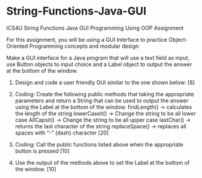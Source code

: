 # String-Functions-Java-GUI
ICS4U String Functions Java GUI Programming Using OOP Assignment

For this assignment, you will be using a GUI Interface to practice Object-Oriented Programming concepts and modular design

Make a GUI interface for a Java program that will use a text field as input, use Button objects to input choice and a Label object to output the answer at the bottom of the window.


1) Design and code a user friendly GUI similar to the one shown below:				[8]


2) Coding: Create the following public methods that taking the appropriate parameters and return a String that can be used to output the answer using the Label at the bottom of the window.
findLength() → calculates the length of the string
lowerCaseit() → Change the string to be all lower case
AllCapsit() → Change the string to be all upper case
lastChar() → returns the last character of the string
replaceSpace() → replaces all spaces with “-” (dash) character
														[20]

3)  Coding: Call the public functions listed above when the appropriate button is pressed	[10]

4) Use the output of the methods above to set the Label at the bottom of the window.		[10]

